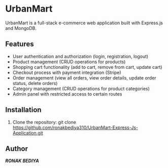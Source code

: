 # UrbanMart

UrbanMart is a full-stack e-commerce web application built with Express.js and MongoDB.

## Features

- User authentication and authorization (login, registration, logout)
- Product management (CRUD operations for products)
- Shopping cart functionality (add to cart, remove from cart, update cart)
- Checkout process with payment integration (Stripe)
- Order management (view all orders, view order details, update order status, delete orders)
- Category management (CRUD operations for product categories)
- Admin panel with restricted access to certain routes

## Installation

1. Clone the repository:
git clone https://github.com/ronakbediya310/UrbanMart-Express-Js-Application.git

## Author 
***RONAK BEDIYA***
